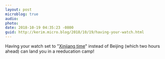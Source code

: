 ```yaml
---
layout: post
microblog: true
audio: 
photo: 
date: 2018-10-19 04:35:23 -0800
guid: http://kerim.micro.blog/2018/10/19/having-your-watch.html
---
```

Having your watch set to "[Xinjiang time](https://omny.fm/shows/the-little-red-podcast/xi-jinping-s-war-on-uighurs-part-2-the-new-frontie)" instead of Beijing (which two hours ahead) can land you in a reeducation camp!
